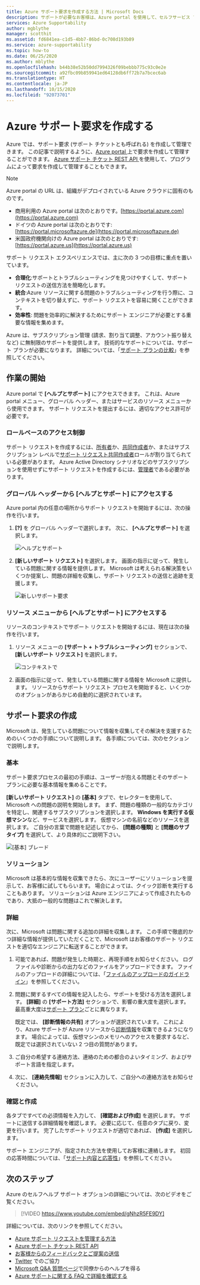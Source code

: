 ```yaml
---
title: Azure サポート要求を作成する方法 | Microsoft Docs
description: サポートが必要なお客様は、Azure portal を使用して、セルフサービス ソリューションを見つけたり、サポート リクエストを作成および管理したりできます。
services: Azure Supportability
author: mgblythe
manager: scotthit
ms.assetid: fd6841ea-c1d5-4bb7-86bd-0c708d193b89
ms.service: azure-supportability
ms.topic: how-to
ms.date: 06/25/2020
ms.author: mblythe
ms.openlocfilehash: b44b38e52b50dd7994326f09bebbb775c93c0e2e
ms.sourcegitcommit: a92fbc09b859941ed64128db6ff72b7a7bcec6ab
ms.translationtype: HT
ms.contentlocale: ja-JP
ms.lasthandoff: 10/15/2020
ms.locfileid: "92073701"
---
```

# <a name="create-an-azure-support-request"></a>Azure サポート要求を作成する

Azure では、サポート要求 (サポート チケットとも呼ばれる) を作成して管理できます。 この記事で説明するように、[Azure portal ](https://portal.azure.com)上で要求を作成して管理することができます。 [Azure サポート チケット REST API ](/rest/api/support)を使用して、プログラムによって要求を作成して管理することもできます。

> [!NOTE]
> Azure portal の URL は、組織がデプロイされている Azure クラウドに固有のものです。
>
>* 商用利用の Azure portal は次のとおりです。[https://portal.azure.com](https://portal.azure.com)
>* ドイツの Azure portal は次のとおりです: [https://portal.microsoftazure.de](https://portal.microsoftazure.de)
>* 米国政府機関向けの Azure portal は次のとおりです: [https://portal.azure.us](https://portal.azure.us)

サポート リクエスト エクスペリエンスでは、主に次の 3 つの目標に重点を置いています。

* **合理化**:サポートとトラブルシューティングを見つけやすくして、サポート リクエストの送信方法を簡略化します。
* **統合**:Azure リソースに関する問題のトラブルシューティングを行う際に、コンテキストを切り替えずに、サポート リクエストを容易に開くことができます。
* **効率性**: 問題を効率的に解決するためにサポート エンジニアが必要とする重要な情報を集めます。

Azure は、サブスクリプション管理 (請求、割り当て調整、アカウント振り替えなど) に無制限のサポートを提供します。 技術的なサポートについては、サポート プランが必要になります。 詳細については、「[サポート プランの比較](https://azure.microsoft.com/support/plans)」を参照してください。

## <a name="getting-started"></a>作業の開始

Azure portal で **[ヘルプとサポート]** にアクセスできます。 これは、Azure portal メニュー、グローバル ヘッダー、またはサービスのリソース メニューから使用できます。 サポート リクエストを提出するには、適切なアクセス許可が必要です。

### <a name="role-based-access-control"></a>ロールベースのアクセス制御

サポート リクエストを作成するには、[所有者](../../role-based-access-control/built-in-roles.md#owner)か、[共同作成者](../../role-based-access-control/built-in-roles.md#contributor)か、またはサブスクリプション レベルで[サポート リクエスト共同作成者](../../role-based-access-control/built-in-roles.md#support-request-contributor)ロールが割り当てられている必要があります。 Azure Active Directory シナリオなどのサブスクリプションを使用せずにサポート リクエストを作成するには、[管理者](../../active-directory/users-groups-roles/directory-assign-admin-roles.md)である必要があります。

### <a name="go-to-help--support-from-the-global-header"></a>グローバル ヘッダーから [ヘルプとサポート] にアクセスする

Azure portal 内の任意の場所からサポート リクエストを開始するには、次の操作を行います。

1. **[?]** を グローバル ヘッダーで選択します。 次に、 **[ヘルプとサポート]** を選択します。

   ![ヘルプとサポート](./media/how-to-create-azure-support-request/helpandsupportnewlower.png)

1. **[新しいサポート リクエスト]** を選択します。 画面の指示に従って、発生している問題に関する情報を提供します。 Microsoft は考えられる解決策をいくつか提案し、問題の詳細を収集し、サポート リクエストの送信と追跡を支援します。

   ![新しいサポート要求](./media/how-to-create-azure-support-request/newsupportrequest2lower.png)

### <a name="go-to-help--support-from-a-resource-menu"></a>リソース メニューから [ヘルプとサポート] にアクセスする

リソースのコンテキストでサポート リクエストを開始するには、現在は次の操作を行います。

1. リソース メニューの **[サポート + トラブルシューティング]** セクションで、 **[新しいサポート リクエスト]** を選択します。

   ![コンテキストで](./media/how-to-create-azure-support-request/incontext2lower.png)

1. 画面の指示に従って、発生している問題に関する情報を Microsoft に提供します。 リソースからサポート リクエスト プロセスを開始すると、いくつかのオプションがあらかじめ自動的に選択されています。

## <a name="create-a-support-request"></a>サポート要求の作成

Microsoft は、発生している問題について情報を収集してその解決を支援するためのいくつかの手順について説明します。 各手順については、次のセクションで説明します。

### <a name="basics"></a>基本

サポート要求プロセスの最初の手順は、ユーザーが抱える問題とそのサポート プランに必要な基本情報を集めることです。

**[新しいサポート リクエスト]** の **[基本]** タブで、セレクターを使用して、Microsoft への問題の説明を開始します。 まず、問題の種類の一般的なカテゴリを特定し、関連するサブスクリプションを選択します。 **Windows を実行する仮想マシン**など、サービスを選択します。 仮想マシンの名前などのリソースを選択します。 ご自分の言葉で問題を記述してから、 **[問題の種類]** と **[問題のサブタイプ]** を選択して、より具体的にご説明下さい。

![[基本] ブレード](./media/how-to-create-azure-support-request/basics2lower.png)

### <a name="solutions"></a>ソリューション

Microsoft は基本的な情報を収集できたら、次にユーザーにソリューションを提示して、お客様に試してもらいます。 場合によっては、クイック診断を実行することもあります。 ソリューションは Azure エンジニアによって作成されたものであり、大抵の一般的な問題はこれで解決します。

### <a name="details"></a>詳細

次に、Microsoft は問題に関する追加の詳細を収集します。 この手順で徹底的かつ詳細な情報が提供していただくことで、Microsoft はお客様のサポート リクエストを適切なエンジニアに転送することができます。

1. 可能であれば、問題が発生した時期と、再現手順をお知らせください。 ログ ファイルや診断からの出力などのファイルをアップロードできます。 ファイルのアップロードの詳細については、「[ファイルのアップロードのガイドライン](how-to-manage-azure-support-request.md#file-upload-guidelines)」を参照してください。

1. 問題に関するすべての情報を記入したら、サポートを受ける方法を選択します。 **[詳細]** の **[サポート方法]** セクションで、影響の重大度を選択します。 最高重大度は[サポート プラン](https://azure.microsoft.com/support/plans)ごとに異なります。

    既定では、 **[診断情報の共有]** オプションが選択されています。 これにより、Azure サポートが Azure リソースから[診断情報](https://azure.microsoft.com/support/legal/support-diagnostic-information-collection/)を収集できるようになります。 場合によっては、仮想マシンのメモリへのアクセスを要求するなど、既定では選択されていない 2 つ目の質問があります。

1. ご自分の希望する連絡方法、連絡のための都合のよいタイミング、およびサポート言語を指定します。

1. 次に、 **[連絡先情報]** セクションに入力して、ご自分への連絡方法をお知らせください。

### <a name="review--create"></a>確認と作成

各タブですべての必須情報を入力して、 **[確認および作成]** を選択します。 サポートに送信する詳細情報を確認します。 必要に応じて、任意のタブに戻り、変更を行います。 完了したサポート リクエストが適切であれば、 **[作成]** を選択します。

サポート エンジニアが、指定された方法を使用してお客様に連絡します。 初回の応答時間については、「[サポート内容と応答性](https://azure.microsoft.com/support/plans/response/)」を参照してください。


## <a name="next-steps"></a>次のステップ

Azure のセルフヘルプ サポート オプションの詳細については、次のビデオをご覧ください。

> [!VIDEO https://www.youtube.com/embed/gNhzR5FE9DY]

詳細については、次のリンクを参照してください。

* [Azure サポート リクエストを管理する方法](how-to-manage-azure-support-request.md)
* [Azure サポート チケット REST API](/rest/api/support)
* [お客様からのフィードバックとご提案の送信](https://feedback.azure.com/forums/266794-support-feedback)
* [Twitter](https://twitter.com/azuresupport) でのご協力
* [Microsoft Q&A 質問ページ](/answers/products/azure)で同僚からのヘルプを得る
* [Azure サポートに関する FAQ で詳細を確認する](https://azure.microsoft.com/support/faq)